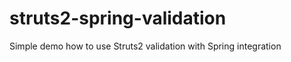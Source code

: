 struts2-spring-validation
=========================

Simple demo how to use Struts2 validation with Spring integration